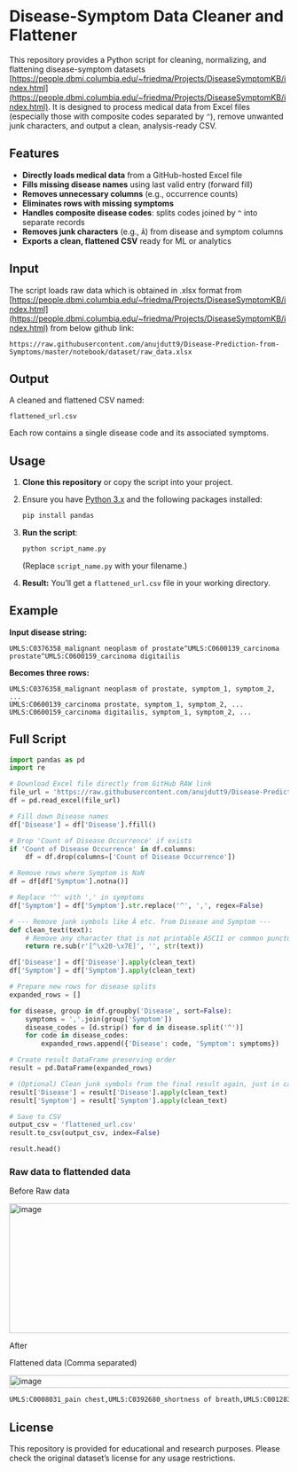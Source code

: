 # Disease-Symptom Data Cleaner and Flattener

This repository provides a Python script for cleaning, normalizing, and flattening disease-symptom datasets [https://people.dbmi.columbia.edu/~friedma/Projects/DiseaseSymptomKB/index.html](https://people.dbmi.columbia.edu/~friedma/Projects/DiseaseSymptomKB/index.html).
It is designed to process medical data from Excel files (especially those with composite codes separated by `^`), remove unwanted junk characters, and output a clean, analysis-ready CSV.

## Features

* **Directly loads medical data** from a GitHub-hosted Excel file
* **Fills missing disease names** using last valid entry (forward fill)
* **Removes unnecessary columns** (e.g., occurrence counts)
* **Eliminates rows with missing symptoms**
* **Handles composite disease codes**: splits codes joined by `^` into separate records
* **Removes junk characters** (e.g., `Â`) from disease and symptom columns
* **Exports a clean, flattened CSV** ready for ML or analytics

## Input

The script loads raw data which is obtained in .xlsx format from [https://people.dbmi.columbia.edu/~friedma/Projects/DiseaseSymptomKB/index.html](https://people.dbmi.columbia.edu/~friedma/Projects/DiseaseSymptomKB/index.html) from below github link:

```
https://raw.githubusercontent.com/anujdutt9/Disease-Prediction-from-Symptoms/master/notebook/dataset/raw_data.xlsx
```

## Output

A cleaned and flattened CSV named:

```
flattened_url.csv
```

Each row contains a single disease code and its associated symptoms.

## Usage

1. **Clone this repository** or copy the script into your project.

2. Ensure you have [Python 3.x](https://www.python.org/downloads/) and the following packages installed:

   ```bash
   pip install pandas
   ```

3. **Run the script**:

   ```bash
   python script_name.py
   ```

   (Replace `script_name.py` with your filename.)

4. **Result:**
   You’ll get a `flattened_url.csv` file in your working directory.

## Example

**Input disease string:**

```
UMLS:C0376358_malignant neoplasm of prostate^UMLS:C0600139_carcinoma prostate^UMLS:C0600159_carcinoma digitailis
```

**Becomes three rows:**

```
UMLS:C0376358_malignant neoplasm of prostate, symptom_1, symptom_2, ...
UMLS:C0600139_carcinoma prostate, symptom_1, symptom_2, ...
UMLS:C0600159_carcinoma digitailis, symptom_1, symptom_2, ...
```

## Full Script

```python
import pandas as pd
import re

# Download Excel file directly from GitHub RAW link
file_url = 'https://raw.githubusercontent.com/anujdutt9/Disease-Prediction-from-Symptoms/master/notebook/dataset/raw_data.xlsx'
df = pd.read_excel(file_url)

# Fill down Disease names
df['Disease'] = df['Disease'].ffill()

# Drop 'Count of Disease Occurrence' if exists
if 'Count of Disease Occurrence' in df.columns:
    df = df.drop(columns=['Count of Disease Occurrence'])

# Remove rows where Symptom is NaN
df = df[df['Symptom'].notna()]

# Replace '^' with ',' in symptoms
df['Symptom'] = df['Symptom'].str.replace('^', ',', regex=False)

# --- Remove junk symbols like Â etc. from Disease and Symptom ---
def clean_text(text):
    # Remove any character that is not printable ASCII or common punctuation/space
    return re.sub(r'[^\x20-\x7E]', '', str(text))

df['Disease'] = df['Disease'].apply(clean_text)
df['Symptom'] = df['Symptom'].apply(clean_text)

# Prepare new rows for disease splits
expanded_rows = []

for disease, group in df.groupby('Disease', sort=False):
    symptoms = ','.join(group['Symptom'])
    disease_codes = [d.strip() for d in disease.split('^')]
    for code in disease_codes:
        expanded_rows.append({'Disease': code, 'Symptom': symptoms})

# Create result DataFrame preserving order
result = pd.DataFrame(expanded_rows)

# (Optional) Clean junk symbols from the final result again, just in case
result['Disease'] = result['Disease'].apply(clean_text)
result['Symptom'] = result['Symptom'].apply(clean_text)

# Save to CSV
output_csv = 'flattened_url.csv'
result.to_csv(output_csv, index=False)

result.head()
```

### Raw data to flattended data

Before Raw data

<img width="1076" height="234" alt="image" src="https://github.com/user-attachments/assets/ba927d36-f878-47be-9c2e-2882bc5a7152" />

After

Flattened data (Comma separated)

<img width="1796" height="23" alt="image" src="https://github.com/user-attachments/assets/5747fff8-c3e3-411d-8ada-554ac35a8d7e" />


   ```bash
UMLS:C0008031_pain chest,UMLS:C0392680_shortness of breath,UMLS:C0012833_dizziness,UMLS:C0004093_asthenia,UMLS:C0085639_fall,UMLS:C0039070_syncope,UMLS:C0042571_vertigo,UMLS:C0038990_sweat,UMLS:C0700590_sweating increased,UMLS:C0030252_palpitation,UMLS:C0027497_nausea,UMLS:C0002962_angina pectoris,UMLS:C0438716_pressure chest
   ```



## License

This repository is provided for educational and research purposes.
Please check the original dataset’s license for any usage restrictions.


